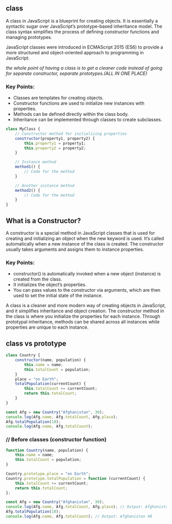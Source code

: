 ## class

A class in JavaScript is a blueprint for creating objects. It is essentially a syntactic sugar over JavaScript’s prototype-based inheritance model. The class syntax simplifies the process of defining constructor functions and managing prototypes.

JavaScript classes were introduced in ECMAScript 2015 (ES6) to provide a more structured and object-oriented approach to programming in JavaScript.

<em>the whole point of having a class is to get a cleaner code instead of going for separate constructor, separate prototypes.(ALL IN ONE PLACE)</em>

### Key Points:

- Classes are templates for creating objects.
- Constructor functions are used to initialize new instances with properties.
- Methods can be defined directly within the class body.
- Inheritance can be implemented through classes to create subclasses.

```js
class MyClass {
	// Constructor method for initializing properties
	constructor(property1, property2) {
		this.property1 = property1;
		this.property2 = property2;
	}

	// Instance method
	method1() {
		// Code for the method
	}

	// Another instance method
	method2() {
		// Code for the method
	}
}
```

## What is a Constructor?

A constructor is a special method in JavaScript classes that is used for creating and initializing an object when the new keyword is used. It’s called automatically when a new instance of the class is created. The constructor usually takes arguments and assigns them to instance properties.

### Key Points:

- constructor() is automatically invoked when a new object (instance) is created from the class.
- It initializes the object’s properties.
- You can pass values to the constructor via arguments, which are then used to set the initial state of the instance.

A class is a cleaner and more modern way of creating objects in JavaScript, and it simplifies inheritance and object creation. The constructor method in the class is where you initialize the properties for each instance. Through prototypal inheritance, methods can be shared across all instances while properties are unique to each instance.

## class vs prototype

```js
class Country {
	constructor(name, population) {
		this.name = name;
		this.totalCount = population;
	}
	place = "on Earth";
	totalPopulation(currentCount) {
		this.totalCount += currentCount;
		return this.totalCount;
	}
}

const Afg = new Country("Afghanistan", 30);
console.log(Afg.name, Afg.totalCount, Afg.place);
Afg.totalPopulation(10);
console.log(Afg.name, Afg.totalCount);
```

### // Before classes (constructor function)

```js
function Country(name, population) {
	this.name = name;
	this.totalCount = population;
}

Country.prototype.place = "on Earth";
Country.prototype.totalPopulation = function (currentCount) {
	this.totalCount += currentCount;
	return this.totalCount;
};

const Afg = new Country("Afghanistan", 30);
console.log(Afg.name, Afg.totalCount, Afg.place); // Output: Afghanistan 30 on Earth
Afg.totalPopulation(10);
console.log(Afg.name, Afg.totalCount); // Output: Afghanistan 40
```
